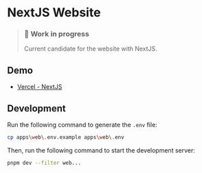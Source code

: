 # NextJS Website

> ### 👷 Work in progress
>
> Current candidate for the website with NextJS.

## Demo

- [Vercel - NextJS](https://league-funny.vercel.app)

## Development

Run the following command to generate the `.env` file:

```bash
cp apps\web\.env.example apps\web\.env
```

Then, run the following command to start the development server:

```bash
pnpm dev --filter web...
```

